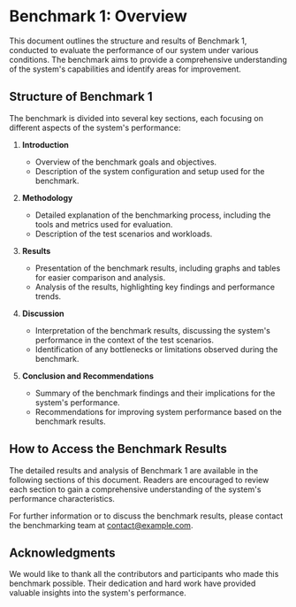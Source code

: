 # Benchmark 1: Overview

This document outlines the structure and results of Benchmark 1, conducted to evaluate the performance of our system under various conditions. The benchmark aims to provide a comprehensive understanding of the system's capabilities and identify areas for improvement.

## Structure of Benchmark 1

The benchmark is divided into several key sections, each focusing on different aspects of the system's performance:

1. **Introduction**
   - Overview of the benchmark goals and objectives.
   - Description of the system configuration and setup used for the benchmark.

2. **Methodology**
   - Detailed explanation of the benchmarking process, including the tools and metrics used for evaluation.
   - Description of the test scenarios and workloads.

3. **Results**
   - Presentation of the benchmark results, including graphs and tables for easier comparison and analysis.
   - Analysis of the results, highlighting key findings and performance trends.

4. **Discussion**
   - Interpretation of the benchmark results, discussing the system's performance in the context of the test scenarios.
   - Identification of any bottlenecks or limitations observed during the benchmark.

5. **Conclusion and Recommendations**
   - Summary of the benchmark findings and their implications for the system's performance.
   - Recommendations for improving system performance based on the benchmark results.

## How to Access the Benchmark Results

The detailed results and analysis of Benchmark 1 are available in the following sections of this document. Readers are encouraged to review each section to gain a comprehensive understanding of the system's performance characteristics.

For further information or to discuss the benchmark results, please contact the benchmarking team at [contact@example.com](mailto:contact@example.com).

## Acknowledgments

We would like to thank all the contributors and participants who made this benchmark possible. Their dedication and hard work have provided valuable insights into the system's performance.